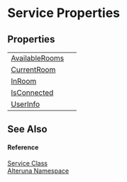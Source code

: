 # Service Properties




## Properties
<table>
<tr>
<td><a href="P_Alteruna_Service_AvailableRooms">AvailableRooms</a></td>
<td> </td></tr>
<tr>
<td><a href="P_Alteruna_Service_CurrentRoom">CurrentRoom</a></td>
<td> </td></tr>
<tr>
<td><a href="P_Alteruna_Service_InRoom">InRoom</a></td>
<td> </td></tr>
<tr>
<td><a href="P_Alteruna_Service_IsConnected">IsConnected</a></td>
<td> </td></tr>
<tr>
<td><a href="P_Alteruna_Service_UserInfo">UserInfo</a></td>
<td> </td></tr>
</table>

## See Also


#### Reference
<a href="T_Alteruna_Service">Service Class</a>  
<a href="N_Alteruna">Alteruna Namespace</a>  
